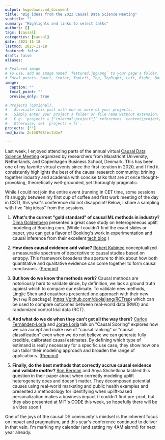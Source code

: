 ```yaml
---
output: hugodown::md_document
title: "Big ideas from the 2023 Causal Data Science Meeting"
subtitle: ""
summary: "Highlights and links to select talks"
authors: []
tags: [causal]
categories: [causal]
date: 2023-11-18
lastmod: 2023-11-18
featured: false
draft: false
aliases:

# Featured image
# To use, add an image named `featured.jpg/png` to your page's folder.
# Focal points: Smart, Center, TopLeft, Top, TopRight, Left, Right, BottomLeft, Bottom, BottomRight.
image:
  caption: ""
  focal_point: ""
  preview_only: true

# Projects (optional).
#   Associate this post with one or more of your projects.
#   Simply enter your project's folder or file name without extension.
#   E.g. `projects = ["internal-project"]` references `content/project/deep-learning/index.md`.
#   Otherwise, set `projects = []`.
projects: [""]
rmd_hash: 2c158708fec7d2e7

---
```


Last week, I enjoyed attending parts of the annual virtual [Causal Data Science Meeting](https://www.causalscience.org/) organized by researchers from Maastricht University, Netherlands, and Copenhagen Business School, Denmark. This has been one of my favorite virtual events since the first iteration in 2020, and I find it consistently highlights the best of the causal research community: brining together industry and academia with concise talks that are at once thought-provoking, theoretically well-grounded, yet thoroughly pragmatic.

While I could not join the entire event (running in CET time, some sessions fit snuggly between my first cup of coffee and first work meeting of the day in CST), this year's conference did not disappoint! Below, I share a sampling with five "big ideas" from the sessions.

1.  **What's the current "gold standard" of causal ML methods in industry?** [Dima Goldenberg](https://www.linkedin.com/in/dimgold/https://www.linkedin.com/in/dimgold/) presented a great case study on heterogeneous uplift modeling at Booking.com. (While I couldn't find the exact slides or paper, you can get a flavor of Booking's work in experimentation and causal inference from their excellent [tech blog](https://blog.booking.com/#datascience) )

2.  **How does causal evidence add value?** [Robert Kubinec](https://www.linkedin.com/in/robert-kubinec-9191a9a/) conceptualized a measurable spectrum of descriptive to causal studies based on entropy. This framework broadens the aperture to think about how both quantitative and qualitative evidence can come together to form causal conclusions. ([Preprint](https://osf.io/preprints/socarxiv/a492b/))

3.  **But how do we know the methods work?** Causal methods are notoriously hard to validate since, by definition, we lack a ground truth against which to compare our estimate. To validate new methods, Lingjie Shen and coauthors presented one approach with their new \[`RCTrep` R package\] (<https://github.com/duolajiang/RCTrep>) which can be used to compare outcomes between real-world data (RWD) and randomized control trial data (RCT).

4.  **And what do we do when they can't get all the way there?** [Carlos Fernández-Loría](https://www.linkedin.com/in/ferlocar/) and [Jorge Loría](https://www.linkedin.com/in/jorge-lor%C3%ADa/) talk on "Causal Scoring" explores how we can accept and make use of "causal ranking" or "causal classification" even when we do not believe we can generate fully credible, calibrated causal estimates. By defining which type of estimand is really necessary for a specific use case, they show how one can tailor their modeling approach and broaden the range of applications. ([Preprint](https://arxiv.org/abs/2206.12532))

5.  **Finally, do the best methods that correctly accrue causal evidence and validate *matter*?** [Ron Berman](https://www.linkedin.com/in/ronberman/) and Anya Shchetkina tackled this question in their paper about when correctly modeling uplift heterogeneity does and doesn't matter. They decomposed potential causes using real-world marketing and public health examples and presented a methodology for identifying when uplift-based personalization makes a business impact (I couldn't find pre-print, but they also presented at MIT's CODE this week, so hopefully there will be a video soon!)

One of the joys of the causal DS community's mindset is the inherent focus on impact and pragmatism, and this year's conference continued to deliver in that vein. I'm marking my calendar (and setting my 4AM alarm!) for next year already.

